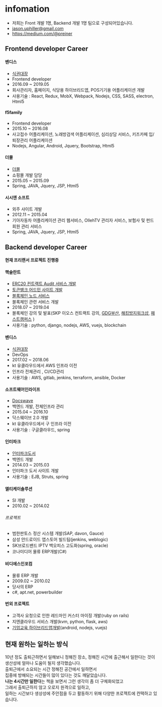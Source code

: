 # infomation
- 저희는 Front 개발 1명, Backend 개발 1명 팀으로 구성되어있습니다.
- jason.uphiller@gmail.com
- https://medium.com/@preiner

## Frontend developer Career

#### 벤디스
- [식권대장](http://sikdae.com)
- Frontend developer
- 2016.09 ~ 2019.05
- 회사관리자, 홈페이지, 식당용 하이브리드앱, POS기기용 어플리케이션 개발
- 사용기술 : React, Redux, MobX, Webpack, Nodejs, CSS, SASS, electron, Html5

#### f5family
- Frontend developer
- 2015.10 ~ 2016.08
- 사고접수 어플리케이션, 노래방검색 어플리케이션, 심리상담 서비스, 키즈카페 입/퇴장관리 어플리케이션
- Nodejs, Angular, Android, Jquery, Bootstrap, Html5

#### 더몰
- [더몰](http://www.the-mall.kr)
- 쇼핑몰 개발 담당
- 2015.05 ~ 2015.09
- Spring, JAVA, Jquery, JSP, Html5

#### 시시엔 소프트
- 외주 사이트 개발
- 2012.11 ~ 2015.04
- 기아자동차 어플리케이션 관리 웹서비스, OllehTV 관리자 서비스, 보험사 및 펀드회원 관리 서비스 
- Spring, JAVA, Jquery, JSP, Html5

## Backend developer Career

#### 현재 프리랜서 프로젝트 진행중

#### 핵슬란트
- [ERC20 컨트랙트 Audit 서비스 개발](http://certificate.hexlant.com)
- [토큰뱅크 어드민 사이트 개발](http://tokenbank.com)
- [블록체인 노드 서비스](http://test-node.hexlant.com/api-docs/)
- 블록체인 관련 서비스 개발
- 2018.07 ~ 2019.04
- 블록체인 강의 및 발표(SKP 이오스 컨트랙트 강의, [GDG부산](https://festa.io/events/119), [해킹방지워크샵](https://concert.or.kr/suf2018/program/program.php), [패스트캠퍼스](https://www.fastcampus.co.kr/dev_camp_eos/?gclid=Cj0KCQiAgMPgBRDDARIsAOh3uyJB4DB7Vak3YvJXJ9IslTflWFCvBpgLvZ2whMzu5duc3TZjWiFuQTkaAipSEALw_wcB)  )
-  사용기술 : python, django, nodejs, AWS, vuejs, blockchain

#### 벤디스
- [식권대장](http://sikdae.com)
- DevOps
- 2017.02 ~ 2018.06
- kt 유클라우드에서 AWS 인프라 이전
- 인프라 전체관리 , CI/CD관리
- 사용기술 :  AWS, gitlab, jenkins, terraform, ansible, Docker

#### 소프트웨어인라이프
- [Docswave](http://www.softwareinlife.com/)
- 백엔드 개발, 전체인프라 관리
- 2015.04 ~ 2016.10
- 닥스웨이브 2.0 개발
- kt 유클라우드에서 구 인프라 이전
- 사용기술 :  구글클라우드, spring

#### 인터파크
- [인터파크도서](http://book.interpark.com)
- 백엔드 개발
- 2014.03 ~ 2015.03
- 인터파크 도서 사이트 개발
- 사용기술 :  EJB, Struts, spring

#### 엘티케이솔루션
- SI 개발
- 2010.02 ~ 2014.02
###### 프로젝트
- 범한판토스 정산 시스템 개발(SAP, davon, Gauce)
- 삼성 안드로이드 앱스토어 빌드팀(jenkins, weblogic)
- SK브로드밴드 IPTV 백오피스 고도화(spring, oracle)
- 코나미디어 물류 ERP개발(C#)

#### 비디에스인포컴
- 물류 ERP 개발
- 2009.02 ~ 2010.02
- 당사의 ERP
- c#, apt.net, powerbuilder

#### 번외 프로젝트
- 고객사 요청으로 인한 레드마인 커스터 마이징 개발(ruby on rails)
- 지엔클라우드 서비스 개발(kvm, python, flask, aws)
- [기업교육 하이브리드앱개발](http://planchee.actiongo.co.kr)(android, nodejs, vuejs)

## 현재 원하는 일하는 방식
10년 정도 출퇴근하면서 일해보니 정해진 장소, 정해진 시간에 출근해서 일한다는 것이  
생산성에 얼마나 도움이 될지 생각했습니다.  
출퇴근에서 소요되는 시간 정해진 공간에서 일하면서  
집중에 방해되는 시간들이 많이 있다는 것도 깨달았습니다.  
**나는 4시간만 일한다**는 책을 보면서 그런 생각이 좀 더 구체화되었고  
그래서 출퇴근하지 않고 오로지 원격으로 일하고,  
일하는 시간보다 생상성에 주안점을 두고 활동하기 위해 다양한 프로젝트에 컨택하고 있습니다.

